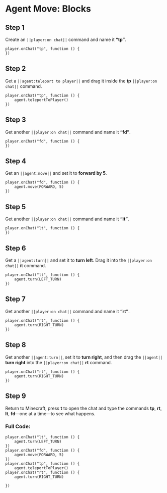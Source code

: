 ﻿# Agent Move: Blocks

## Step 1
Create an ``||player:on chat||`` command and name it **“tp”**.

```blocks
player.onChat("tp", function () {
})
```

## Step 2

Get a ``||agent:teleport to player||`` and drag it inside the **tp**  ``||player:on chat||`` command.

```blocks
player.onChat("tp", function () {
    agent.teleportToPlayer()
})
```

## Step 3

Get another ``||player:on chat||`` command and name it **“fd”**.

```blocks
player.onChat("fd", function () {
})
```

## Step 4

Get an ``||agent:move||`` and set it to **forward by 5**. 

```blocks
player.onChat("fd", function () {
    agent.move(FORWARD, 5)
})
```

## Step 5

Get another ``||player:on chat||`` command and name it **“it”**.

```blocks
player.onChat("lt", function () {
})
```

## Step 6

Get a ``||agent:turn||`` and set it to **turn left**. Drag it into the ``||player:on chat||`` **it** command.

```blocks
player.onChat("lt", function () {
    agent.turn(LEFT_TURN)
})
```

## Step 7

Get another ``||player:on chat||`` command and name it **“rt”**.

```blocks
player.onChat("rt", function () {
    agent.turn(RIGHT_TURN)
})
```

## Step 8

Get another ``||agent:turn||``, set it to **turn right**, and then drag the ``||agent||`` **turn right** into the ``||player:on chat||`` **rt** command.

```blocks
player.onChat("rt", function () {
    agent.turn(RIGHT_TURN)
})
```


## Step 9

Return to Minecraft, press **t** to open the chat and type the commands **tp**, **rt**, **lt**, **fd**—one at a time—to see what happens.

### Full Code: 

```blocks
player.onChat("lt", function () {
    agent.turn(LEFT_TURN)
})
player.onChat("fd", function () {
    agent.move(FORWARD, 5)
})
player.onChat("tp", function () {
    agent.teleportToPlayer()
player.onChat("rt", function () { 
    agent.turn(RIGHT_TURN) 

})
```

